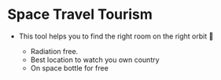 # Space Travel Tourism
* This tool helps you to find the right room on the right orbit :rocket:

  * Radiation free.
  * Best location to watch you own country
  * On space bottle for free 

